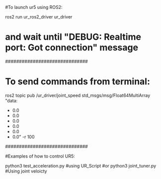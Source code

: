 #To launch ur5 using ROS2:

ros2 run ur_ros2_driver ur_driver

# and wait until "DEBUG: Realtime port: Got connection" message


##############################

# To send commands from terminal:
ros2 topic pub /ur_driver/joint_speed std_msgs/msg/Float64MultiArray "data:
- 0.0
- 0.0
- 0.0
- 0.0
- 0.0
- 0.0" -r 100

##############################

#Examples of how to control UR5:

python3 test_acceleration.py #using UR_Script
#or
python3 joint_tuner.py #Using joint veloicty

